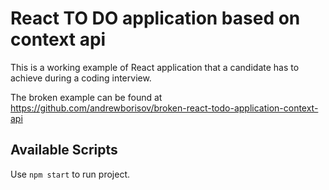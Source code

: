 # React TO DO application based on context api
This is a working example of React application that a candidate has to achieve during a coding interview.

The broken example can be found at https://github.com/andrewborisov/broken-react-todo-application-context-api

## Available Scripts

Use `npm start` to run project.
